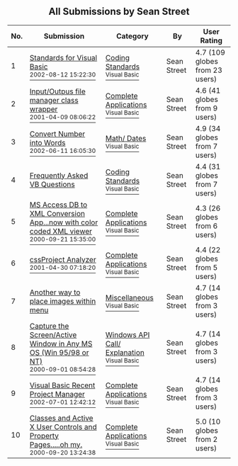 ﻿<div align="center">

## All Submissions by Sean Street

</div>

No.  | Submission | Category | By   | User Rating
---- | ---------- | -------- | ---- | -----------
1 | [Standards for Visual Basic<br /><sup>2002-08-12 15:22:30</sup>](https://github.com/Planet-Source-Code/sean-street-standards-for-visual-basic__1-37882) | [Coding Standards<br /><sup>Visual Basic</sup>](../ByCategory/coding-standards__1-43.md) | Sean Street | 4.7 (109 globes from 23 users)
2 | [Input/Outpus file manager class wrapper<br /><sup>2001-04-09 08:06:22</sup>](https://github.com/Planet-Source-Code/sean-street-input-outpus-file-manager-class-wrapper__1-22246) | [Complete Applications<br /><sup>Visual Basic</sup>](../ByCategory/complete-applications__1-27.md) | Sean Street | 4.6 (41 globes from 9 users)
3 | [Convert Number into Words<br /><sup>2002-06-11 16:05:30</sup>](https://github.com/Planet-Source-Code/sean-street-convert-number-into-words__1-35731) | [Math/ Dates<br /><sup>Visual Basic</sup>](../ByCategory/math-dates__1-37.md) | Sean Street | 4.9 (34 globes from 7 users)
4 | [Frequently Asked VB Questions<br />](https://github.com/Planet-Source-Code/sean-street-frequently-asked-vb-questions__1-24689) | [Coding Standards<br /><sup>Visual Basic</sup>](../ByCategory/coding-standards__1-43.md) | Sean Street | 4.4 (31 globes from 7 users)
5 | [MS Access DB to XML Conversion App\.\.\.now with color coded XML viewer<br /><sup>2000-09-21 15:35:00</sup>](https://github.com/Planet-Source-Code/sean-street-ms-access-db-to-xml-conversion-app-now-with-color-coded-xml-viewer__1-11589) | [Complete Applications<br /><sup>Visual Basic</sup>](../ByCategory/complete-applications__1-27.md) | Sean Street | 4.3 (26 globes from 6 users)
6 | [cssProject Analyzer<br /><sup>2001-04-30 07:18:20</sup>](https://github.com/Planet-Source-Code/sean-street-cssproject-analyzer__1-22639) | [Complete Applications<br /><sup>Visual Basic</sup>](../ByCategory/complete-applications__1-27.md) | Sean Street | 4.4 (22 globes from 5 users)
7 | [Another way to place images within menu<br />](https://github.com/Planet-Source-Code/sean-street-another-way-to-place-images-within-menu__1-7942) | [Miscellaneous<br /><sup>Visual Basic</sup>](../ByCategory/miscellaneous__1-1.md) | Sean Street | 4.7 (14 globes from 3 users)
8 | [Capture the Screen/Active Window in Any MS OS \(Win 95/98 or NT\)<br /><sup>2000-09-01 08:54:28</sup>](https://github.com/Planet-Source-Code/sean-street-capture-the-screen-active-window-in-any-ms-os-win-95-98-or-nt__1-11159) | [Windows API Call/ Explanation<br /><sup>Visual Basic</sup>](../ByCategory/windows-api-call-explanation__1-39.md) | Sean Street | 4.7 (14 globes from 3 users)
9 | [Visual Basic Recent Project Manager<br /><sup>2002-07-01 12:42:12</sup>](https://github.com/Planet-Source-Code/sean-street-visual-basic-recent-project-manager__1-36441) | [Complete Applications<br /><sup>Visual Basic</sup>](../ByCategory/complete-applications__1-27.md) | Sean Street | 4.7 (14 globes from 3 users)
10 | [Classes and Active X User Controls and Property Pages\.\.\.\.\.oh my\.<br /><sup>2000-09-20 13:24:38</sup>](https://github.com/Planet-Source-Code/sean-street-classes-and-active-x-user-controls-and-property-pages-oh-my__1-11573) | [Complete Applications<br /><sup>Visual Basic</sup>](../ByCategory/complete-applications__1-27.md) | Sean Street | 5.0 (10 globes from 2 users)
